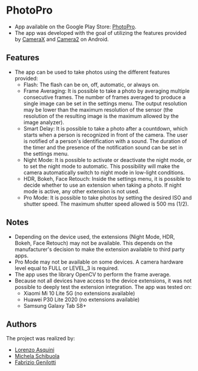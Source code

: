 # PhotoPro

- App available on the Google Play Store: [PhotoPro](https://play.google.com/store/apps/details?id=com.project_photopro).
- The app was developed with the goal of utilizing the features provided by [CameraX](https://developer.android.com/training/camerax) and [Camera2](https://developer.android.com/training/camera2) on Android.

## Features

- The app can be used to take photos using the different features provided:
  - Flash: The flash can be on, off, automatic, or always on.
  - Frame Averaging: It is possible to take a photo by averaging multiple consecutive frames. The number of frames averaged to produce a single image can be set in the settings menu. The output resolution may be lower than the maximum resolution of the sensor (the resolution of the resulting image is the maximum allowed by the image analyzer).
  - Smart Delay: It is possible to take a photo after a countdown, which starts when a person is recognized in front of the camera. The user is notified of a person's identification with a sound. The duration of the timer and the presence of the notification sound can be set in the settings menu.
  - Night Mode: It is possible to activate or deactivate the night mode, or to set the night mode to automatic. This possibility will make the camera automatically switch to night mode in low-light conditions.
  - HDR, Bokeh, Face Retouch: Inside the settings menu, it is possible to decide whether to use an extension when taking a photo. If night mode is active, any other extension is not used.
  - Pro Mode: It is possible to take photos by setting the desired ISO and shutter speed. The maximum shutter speed allowed is 500 ms (1/2).

## Notes

  - Depending on the device used, the extensions (Night Mode, HDR, Bokeh, Face Retouch) may not be available. This depends on the manufacturer's decision to make the extension available to third party apps.
  - Pro Mode may not be available on some devices. A camera hardware level equal to FULL or LEVEL_3 is required.
  - The app uses the library OpenCV to perform the frame average.
  - Because not all devices have access to the device extensions, it was not possible to deeply test the extension integration. The app was tested on:
    - Xiaomi Mi 10 Lite 5G (no extensions available)
    - Huawei P30 Lite 2020 (no extensions available)
    - Samsung Galaxy Tab S8+

## Authors

The project was realized by: 
  - [Lorenzo Asquini](https://github.com/LorenzoAsquini)
  - [Michela Schibuola](https://github.com/michela-schibuola)
  - [Fabrizio Genilotti](https://github.com/Fabrifio)
